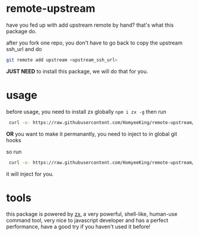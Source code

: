 # remote-upstream

have you fed up with add upstream remote by hand? that's what this package do.

after you fork one repo, you don't have to go back to copy the upstream ssh_url and do

```bash
git remote add upstream <upstream_ssh_url>
```

**JUST NEED** to install this package, we will do that for you.

# usage

before usage, you need to install zx globally
`npm i zx -g`
then run
```bash
 curl -o- https://raw.githubusercontent.com/HomyeeKing/remote-upstream/master/upstream.mjs | zx
```

 **OR** you want to make it permanantly, you need to inject to in global git hooks

so run 

```bash
 curl -o- https://raw.githubusercontent.com/HomyeeKing/remote-upstream/master/install.mjs | zx
```

it will inject for you.

# tools

this package is powered by [zx](https://github.com/google/zx), a very powerful, shell-like, human-use command tool, very nice to javascript developer and has a perfect performance, have a good try if you haven't used it before!
